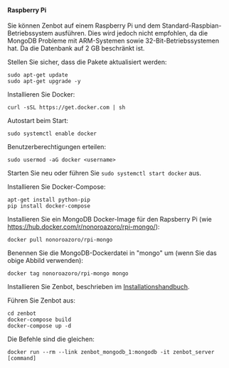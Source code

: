 #### Raspberry Pi

Sie können Zenbot auf einem Raspberry Pi und dem Standard-Raspbian-Betriebssystem ausführen. 
Dies wird jedoch nicht empfohlen, da die MongoDB Probleme mit ARM-Systemen sowie 32-Bit-Betriebssystemen hat. 
Da die Datenbank auf 2 GB beschränkt ist.

Stellen Sie sicher, dass die Pakete aktualisiert werden:
```
sudo apt-get update
sudo apt-get upgrade -y
```

Installieren Sie Docker:
```
curl -sSL https://get.docker.com | sh
```

Autostart beim Start:
```
sudo systemctl enable docker
```

Benutzerberechtigungen erteilen:
```
sudo usermod -aG docker <username>
```

Starten Sie neu oder führen Sie `sudo systemctl start docker` aus.

Installieren Sie Docker-Compose:
```
apt-get install python-pip
pip install docker-compose
```

Installieren Sie ein MongoDB Docker-Image für den Rapsberry Pi (wie https://hub.docker.com/r/nonoroazoro/rpi-mongo/):
```
docker pull nonoroazoro/rpi-mongo
```

Benennen Sie die MongoDB-Dockerdatei in "mongo" um (wenn Sie das obige Abbild verwenden):
```
docker tag nonoroazoro/rpi-mongo mongo
```

Installieren Sie Zenbot, beschrieben im [Installationshandbuch](README.md).

Führen Sie Zenbot aus:
```
cd zenbot
docker-compose build
docker-compose up -d
```

Die Befehle sind die gleichen:
```
docker run --rm --link zenbot_mongodb_1:mongodb -it zenbot_server [command]
```
